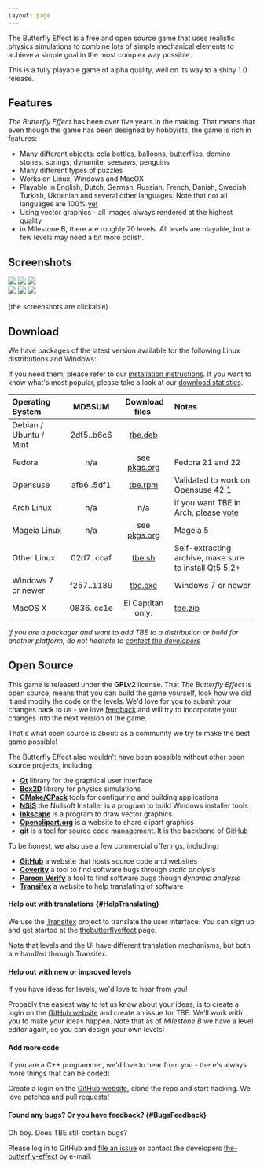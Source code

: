 ```yaml
---
layout: page
---
```


The Butterfly Effect is a free and open source game that uses realistic physics simulations to combine lots of simple mechanical elements to achieve a simple goal in the most complex way possible.

This is a fully playable game of alpha quality, well on its way to a shiny 1.0 release.

## Features

_The Butterfly Effect_ has been over five years in the making. That means that even though the game has been designed by hobbyists, the game is rich in features:

 * Many different objects: cola bottles, balloons, butterflies, domino stones, springs, dynamite, seesaws, penguins
 * Many different types of puzzles
 * Works on Linux, Windows and MacOX
 * Playable in English, Dutch, German, Russian, French, Danish, Swedish, Turkish, Ukrainian and several other languages. Note that not all languages are 100% [yet](#HelpTranslating)
 * Using vector graphics - all images always rendered at the highest quality
 * in Milestone B, there are roughly 70 levels. All levels are playable, but a few levels may need a bit more polish.

## Screenshots

<div class="row">
    <div class="col-md-offset-1 col-md-8">
        <div class="row">
            <a class="col-sm-4" data-toggle="lightbox" data-gallery="screenshots" href="{{ "/images/lvl-angry-birds2.png" | prepend: site.baseurl }}"><img src="{{ "/images/lvl-angry-birds2.png" | prepend: site.baseurl }}" class="img-responsive" /></a>
            <a class="col-sm-4" data-toggle="lightbox" data-gallery="screenshots" href="{{ "/images/lvl-draft-dialbforboom.png" | prepend: site.baseurl }}"><img src="{{ "/images/lvl-draft-dialbforboom.png" | prepend: site.baseurl }}" class="img-responsive" /></a>
            <a class="col-sm-4" data-toggle="lightbox" data-gallery="screenshots" href="{{ "/images/lvl-draft-find-the-message.png" | prepend: site.baseurl }}"><img src="{{ "/images/lvl-draft-find-the-message.png" | prepend: site.baseurl }}" class="img-responsive" /></a>
        </div><!-- /.row -->
        <div class="row">
            <a class="col-sm-4" data-toggle="lightbox" data-gallery="screenshots" href="{{ "/images/lvl-draft-save-the-butterfly.png" | prepend: site.baseurl }}"><img src="{{ "/images/lvl-draft-save-the-butterfly.png" | prepend: site.baseurl }}" class="img-responsive" /></a>
            <a class="col-sm-4" data-toggle="lightbox" data-gallery="screenshots" href="{{ "/images/lvl-games-extreme-tux-racer.png" | prepend: site.baseurl }}"><img src="{{ "/images/lvl-games-extreme-tux-racer.png" | prepend: site.baseurl }}" class="img-responsive" /></a>
            <a class="col-sm-4" data-toggle="lightbox" data-gallery="screenshots" href="{{ "/images/lvl-picnic-picnic-1.png" | prepend: site.baseurl }}"><img src="{{ "/images/lvl-picnic-picnic-1.png" | prepend: site.baseurl }}" class="img-responsive" /></a>
        </div><!-- /.row -->
    </div><!-- /.col-md-off-set-1 col-md-8 -->
</div>

(the screenshots are clickable)

## Download

We have packages of the latest version available for the following Linux distributions and Windows:

If you need them, please refer to our [installation instructions](install). If you want to know what's most popular, please take a look at our [download statistics](http://www.somsubhra.com/github-release-stats/?username=the-butterfly-effect&repository=tbe).

| Operating System       | MD5SUM     | &nbsp;Download files&nbsp; | Notes |
|:-----------------------|:----------:|:--------------------------:|:------|
| Debian / Ubuntu / Mint | 2df5..b6c6 |  [tbe.deb](https://github.com/the-butterfly-effect/tbe/releases/download/v0.9.3.1/the-butterfly-effect.org-0.9.3.1-Linux.deb) |  |
| Fedora                 | n/a        | see [pkgs.org](http://pkgs.org/search//usr/share/applications/tbe.desktop)  | Fedora 21 and 22 |
| Opensuse               | afb6..5df1 |  [tbe.rpm](https://github.com/the-butterfly-effect/tbe/releases/download/v0.9.3.1/the-butterfly-effect.org-0.9.3.1-Linux.rpm) | Validated to work on Opensuse 42.1 |
| Arch Linux             |  n/a       |  n/a | if you want TBE in Arch, please [vote](https://aur.archlinux.org/packages/tbe/) |
| Mageia Linux           |  n/a       | see [pkgs.org](http://pkgs.org/search//usr/share/applications/tbe.desktop) | Mageia 5 |
| Other Linux            | 02d7..ccaf |  [tbe.sh](https://github.com/the-butterfly-effect/tbe/releases/download/v0.9.3.1/the-butterfly-effect.org-0.9.3.1-Linux.sh) | Self-extracting archive, make sure to install Qt5 5.2+ |
| Windows 7 or newer     | f257..1189 |  [tbe.exe](https://github.com/the-butterfly-effect/tbe/releases/download/v0.9.3.1/the-butterfly-effect.org-0.9.3.1-win32.exe) | Windows 7 or newer |
| MacOS X                | 0836..cc1e | El Captitan only:  | [tbe.zip](https://github.com/the-butterfly-effect/tbe/releases/download/v0.9.3.1/the-butterfly-effect.org-c98676323e380704a1f9b41a8337bc362b88f779-OSX.zip) |

_if you are a packager and want to add TBE to a distribution or build for another platform, do not hesitate to [contact the developers](#BugsFeedback)_

## Open Source

This game is released under the **GPLv2** license. That _The Butterfly Effect_ is open source, means that you can build the game yourself, look how we did it and modify the code or the levels. We'd love for you to submit your changes back to us - we love [feedback](#BugsFeedback) and will try to incorporate your changes into the next version of the game.

That's what open source is about: as a community we try to make the best game possible!

The Butterfly Effect also wouldn't have been possible without other open source projects, including:

 * [**Qt**](https://www.qt.io/) library for the graphical user interface
 * [**Box2D**](http://box2d.org/) library for physics simulations
 * [**CMake/CPack**](https://cmake.org) tools for configuring and building applications
 * [**NSIS**](http://nsis.sourceforge.net) the Nullsoft Installer is a program to build Windows installer tools
 * [**Inkscape**](https://inkscape.org/en/) is a program to draw vector graphics
 * [**Openclipart.org**](https://openclipart.org) is a website to share clipart graphics
 * [**git**](https://git-scm.com/) is a tool for source code management. It is the backbone of [GitHub](https://github.com)
 
To be honest, we also use a few commercial offerings, including:

 * [**GitHub**](https://github.com) a website that hosts source code and websites
 * [**Coverity**](https://scan.coverity.com/) a tool to find software bugs through _static analysis_
 * [**Pareon Verify**](https://pareonverify.com) a tool to find software bugs though _dynamic analysis_
 * [**Transifex**](https://www.transifex.com/) a website to help translating of software

#### Help out with translations {#HelpTranslating}

We use the [Transifex](https://www.transifex.com/) project to translate the user interface. You can sign up and get started at the [thebutterflyeffect](https://www.transifex.com/Magic/thebutterflyeffect/) page.

Note that levels and the UI have different translation mechanisms, but both are handled through Transifex.

#### Help out with new or improved levels

If you have ideas for levels, we'd love to hear from you!

Probably the easiest way to let us know about your ideas, is to create a login on the [GitHub website](https://github.com/the-butterfly-effect/tbe) and create an issue for TBE. We'll work with you to make your ideas happen. Note that as of _Milestone B_ we have a level editor again, so you can design your own levels!

#### Add more code

If you are a C++ programmer, we'd love to hear from you - there's always more things that can be coded!

Create a login on the [GitHub website](https://github.com/the-butterfly-effect/tbe), clone the repo and start hacking. We love patches and pull requests!

#### Found any bugs? Or you have feedback? {#BugsFeedback}

Oh boy. Does TBE still contain bugs?

Please log in to GitHub and [file an issue](https://github.com/the-butterfly-effect/tbe/issues) or contact the developers [the-butterfly-effect](https://github.com/the-butterfly-effect) by e-mail.
